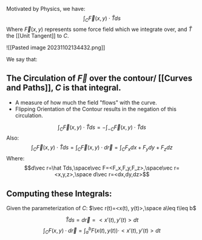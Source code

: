Motivated by Physics, we have:
$$\int_C\vec F(x,y)\cdot\hat Tds$$
Where $\vec F(x,y)$ represents some force field which we integrate over, and $\hat T$ the [[Unit Tangent]] to $C$.

![[Pasted image 20231102134432.png]]

We say that:
## The Circulation of $\vec F$ over the contour/ [[Curves and Paths]], $C$ is that integral.
- A measure of how much the field "flows" with the curve.
- Flipping Orientation of the Contour results in the negation of this circulation.

$$\int_C\vec F(x,y)\cdot\hat Tds=-\int_{-C}\vec F(x,y)\cdot\hat Tds$$
Also:
$$\int_C\vec F(x,y)\cdot\hat Tds=\int_C\vec F(x,y)\cdot d\vec r=\int_CF_xdx+F_ydy+F_zdz$$ Where:
$$d\vec r=\hat Tds,\space\vec F=<F_x,F_y,F_z>,\space\vec r=<x,y,z>,\space d\vec r=<dx,dy,dz>$$
## Computing these Integrals:

Given the parameterization of $C$: $\vec r(t)=<x(t), y(t)>,\space a\leq t\leq b$

$$\hat Tds=d\vec r=<x'(t), y'(t)>dt$$
$$\int_C F(x,y)\cdot d\vec r=\int_a^bF(x(t), y(t))\cdot<x'(t), y'(t)>dt$$
